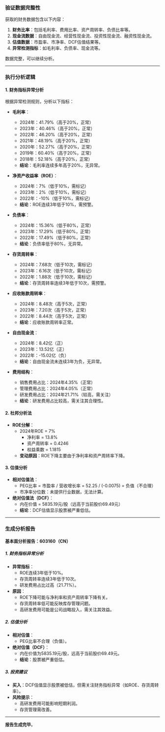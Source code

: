 ### 验证数据完整性
获取的财务数据包含以下内容：
1. **财务比率**：包括毛利率、费用比率、资产周转率、负债比率等。
2. **现金流数据**：自由现金流、经营性现金流、投资性现金流、融资性现金流。
3. **估值数据**：市盈率、市净率、DCF估值结果等。
4. **异常检测指标**：如毛利率、负债率、现金流等。

数据完整，可以继续分析。

---

### 执行分析逻辑

#### 1. 财务指标异常分析
根据异常检测规则，分析以下指标：

- **毛利率**：
  - 2024年：41.79%（高于20%，正常）
  - 2023年：40.46%（高于20%，正常）
  - 2022年：46.20%（高于20%，正常）
  - 2021年：48.19%（高于20%，正常）
  - 2020年：52.27%（高于20%，正常）
  - 2019年：60.40%（高于20%，正常）
  - 2018年：52.18%（高于20%，正常）
  - **结论**：毛利率连续多年高于20%，无异常。

- **净资产收益率（ROE）**：
  - 2024年：7%（低于10%，需标记）
  - 2023年：2%（低于10%，需标记）
  - 2022年：-10%（低于10%，需标记）
  - **结论**：ROE连续3年低于10%，需预警。

- **负债率**：
  - 2024年：15.36%（低于80%，正常）
  - 2023年：17.29%（低于80%，正常）
  - 2022年：17.49%（低于80%，正常）
  - **结论**：负债率低于80%，无异常。

- **存货周转率**：
  - 2024年：7.68次（低于10次，需标记）
  - 2023年：6.16次（低于10次，需标记）
  - 2022年：1.88次（低于10次，需标记）
  - **结论**：存货周转率连续3年低于10次，需预警。

- **应收账款周转率**：
  - 2024年：8.48次（高于5次，正常）
  - 2023年：7.20次（高于5次，正常）
  - 2022年：8.44次（高于5次，正常）
  - **结论**：应收账款周转率正常。

- **自由现金流**：
  - 2024年：8.42亿（正）
  - 2023年：13.52亿（正）
  - 2022年：-15.02亿（负）
  - **结论**：自由现金流未连续3年为负，无异常。

- **费用结构**：
  - 销售费用占比：2024年4.35%（正常）
  - 管理费用占比：2024年4.05%（正常）
  - 研发费用占比：2024年21.71%（较高，需关注）
  - **结论**：研发费用占比较高，需关注其合理性。

#### 2. 杜邦分析法
- **ROE分解**：
  - 2024年ROE = 7%
    - 净利率 = 13.8%
    - 资产周转率 = 0.4246
    - 权益乘数 = 1.1815
  - **变动原因**：ROE下降主要由于净利率和资产周转率下降。

#### 3. 估值分析
- **相对估值法**：
  - PEG比率 = 市盈率 / 营收增长率 = 52.25 / (-0.0075) = 负值（不合理）
  - 市净率分位数：未提供行业数据，无法计算。
- **绝对估值法（DCF）**：
  - 内在价值 = 5835.19元/股（远高于当前股价69.49元）
  - **结论**：DCF估值显示股票被严重低估。

---

### 生成分析报告

#### **基本面分析报告：603160（CN）**

##### **1. 财务指标异常分析**
- **异常指标**：
  - ROE连续3年低于10%。
  - 存货周转率连续3年低于10次。
  - 研发费用占比过高（21.71%）。
- **原因**：
  - ROE下降可能与净利率和资产周转率下降有关。
  - 存货周转率低可能反映库存管理问题。
  - 高研发费用可能是公司战略投入，需关注其效益。

##### **2. 估值分析**
- **相对估值**：
  - PEG比率不合理（负值）。
- **绝对估值（DCF）**：
  - 内在价值为5835.19元/股，远高于当前股价69.49元。
  - **结论**：股票被严重低估。

##### **3. 投资建议**
- **买入**：DCF估值显示股票被低估，但需关注财务指标异常（如ROE、存货周转率）。
- **风险提示**：
  - 高研发费用可能影响短期利润。
  - 存货管理需改善。

---

**报告生成完毕**。